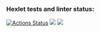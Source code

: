 ### Hexlet tests and linter status:
[![Actions Status](https://github.com/Shinkins/frontend-project-44/workflows/hexlet-check/badge.svg)](https://github.com/Shinkins/frontend-project-44/actions)
<a href="https://codeclimate.com/github/Shinkins/frontend-project-44/maintainability"><img src="https://api.codeclimate.com/v1/badges/8e0ff3d0c4d0f7717a54/maintainability" /></a>
<a href="https://asciinema.org/a/556333" target="_blank"><img src="https://asciinema.org/a/556333.svg" /></a>
